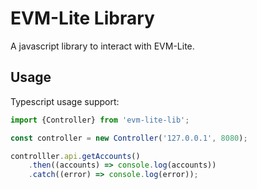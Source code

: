 # EVM-Lite Library

A javascript library to interact with EVM-Lite.

## Usage

Typescript usage support:
```typescript
import {Controller} from 'evm-lite-lib';

const controller = new Controller('127.0.0.1', 8080);

controlller.api.getAccounts()
    .then((accounts) => console.log(accounts))
    .catch((error) => console.log(error));
```